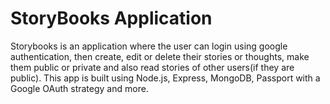 # StoryBooks Application
Storybooks is an application where the user can login using google authentication, then create, edit or delete their stories or thoughts, make them public or private and also read stories of other users(if they are public). This app is built using Node.js, Express, MongoDB, Passport with a Google OAuth strategy and more.

